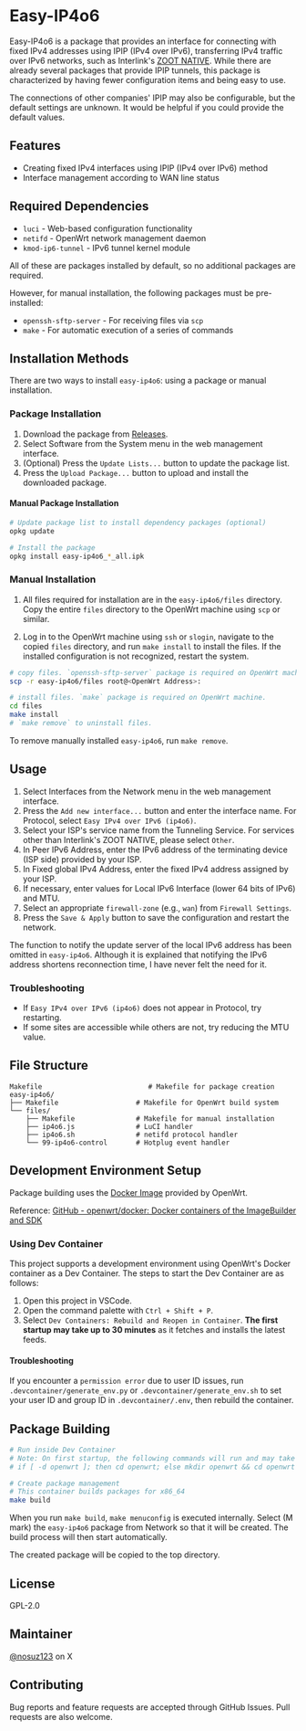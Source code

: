 # Easy-IP4o6

Easy-IP4o6 is a package that provides an interface for connecting with fixed IPv4 addresses using IPIP (IPv4 over IPv6), transferring IPv4 traffic over IPv6 networks, such as Interlink's [ZOOT NATIVE](https://www.interlink.or.jp/service/zootnative/). While there are already several packages that provide IPIP tunnels, this package is characterized by having fewer configuration items and being easy to use.

The connections of other companies' IPIP may also be configurable, but the default settings are unknown. It would be helpful if you could provide the default values.

## Features

- Creating fixed IPv4 interfaces using IPIP (IPv4 over IPv6) method
- Interface management according to WAN line status

## Required Dependencies

- `luci` - Web-based configuration functionality
- `netifd` - OpenWrt network management daemon
- `kmod-ip6-tunnel` - IPv6 tunnel kernel module

All of these are packages installed by default, so no additional packages are required.

However, for manual installation, the following packages must be pre-installed:

- `openssh-sftp-server` - For receiving files via `scp`
- `make` - For automatic execution of a series of commands

## Installation Methods

There are two ways to install `easy-ip4o6`: using a package or manual installation.

### Package Installation

1. Download the package from [Releases](https://github.com/nosuz/easy-ip4o6/releases).
2. Select Software from the System menu in the web management interface.
3. (Optional) Press the `Update Lists...` button to update the package list.
4. Press the `Upload Package...` button to upload and install the downloaded package.

#### Manual Package Installation

```bash
# Update package list to install dependency packages (optional)
opkg update

# Install the package
opkg install easy-ip4o6_*_all.ipk
```

### Manual Installation

1. All files required for installation are in the `easy-ip4o6/files` directory. Copy the entire `files` directory to the OpenWrt machine using `scp` or similar.

2. Log in to the OpenWrt machine using `ssh` or `slogin`, navigate to the copied `files` directory, and run `make install` to install the files. If the installed configuration is not recognized, restart the system.

```bash
# copy files. `openssh-sftp-server` package is required on OpenWrt machine.
scp -r easy-ip4o6/files root@<OpenWrt Address>:
```

```bash
# install files. `make` package is required on OpenWrt machine.
cd files
make install
# `make remove` to uninstall files.
```

To remove manually installed `easy-ip4o6`, run `make remove`.

## Usage

1. Select Interfaces from the Network menu in the web management interface.
2. Press the `Add new interface...` button and enter the interface name. For Protocol, select `Easy IPv4 over IPv6 (ip4o6)`.
3. Select your ISP's service name from the Tunneling Service. For services other than Interlink's ZOOT NATIVE, please select `Other`.
4. In Peer IPv6 Address, enter the IPv6 address of the terminating device (ISP side) provided by your ISP.
5. In Fixed global IPv4 Address, enter the fixed IPv4 address assigned by your ISP.
6. If necessary, enter values for Local IPv6 Interface (lower 64 bits of IPv6) and MTU.
7. Select an appropriate `firewall-zone` (e.g., `wan`) from `Firewall Settings`.
8. Press the `Save & Apply` button to save the configuration and restart the network.

The function to notify the update server of the local IPv6 address has been omitted in `easy-ip4o6`. Although it is explained that notifying the IPv6 address shortens reconnection time, I have never felt the need for it.

### Troubleshooting

- If `Easy IPv4 over IPv6 (ip4o6)` does not appear in Protocol, try restarting.
- If some sites are accessible while others are not, try reducing the MTU value.

## File Structure

```
Makefile                          # Makefile for package creation
easy-ip4o6/
├── Makefile                   # Makefile for OpenWrt build system
└── files/
    ├── Makefile               # Makefile for manual installation
    ├── ip4o6.js               # LuCI handler
    ├── ip4o6.sh               # netifd protocol handler
    └── 99-ip4o6-control       # Hotplug event handler
```

## Development Environment Setup

Package building uses the [Docker Image](https://hub.docker.com/r/openwrt/sdk) provided by OpenWrt.

Reference: [GitHub - openwrt/docker: Docker containers of the ImageBuilder and SDK](https://github.com/openwrt/docker)

### Using Dev Container

This project supports a development environment using OpenWrt's Docker container as a Dev Container. The steps to start the Dev Container are as follows:

1. Open this project in VSCode.
2. Open the command palette with `Ctrl + Shift + P`.
3. Select `Dev Containers: Rebuild and Reopen in Container`. **The first startup may take up to 30 minutes** as it fetches and installs the latest feeds.

#### Troubleshooting

If you encounter a `permission error` due to user ID issues, run `.devcontainer/generate_env.py` or `.devcontainer/generate_env.sh` to set your user ID and group ID in `.devcontainer/.env`, then rebuild the container.

## Package Building

```bash
# Run inside Dev Container
# Note: On first startup, the following commands will run and may take up to 30 minutes to complete
# if [ -d openwrt ]; then cd openwrt; else mkdir openwrt && cd openwrt && /builder/setup.sh; fi && ./scripts/feeds update -a && ./scripts/feeds install -a

# Create package management
# This container builds packages for x86_64
make build
```

When you run `make build`, `make menuconfig` is executed internally. Select (M mark) the `easy-ip4o6` package from Network so that it will be created. The build process will then start automatically.

The created package will be copied to the top directory.

## License

GPL-2.0

## Maintainer

[@nosuz123](https://x.com/nosuz123) on X

## Contributing

Bug reports and feature requests are accepted through GitHub Issues. Pull requests are also welcome.
